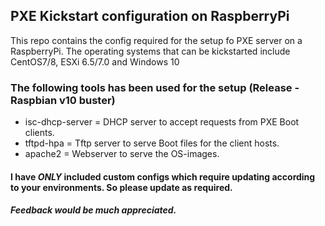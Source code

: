 ## PXE Kickstart configuration on RaspberryPi

This repo contains the config required for the setup fo PXE server on a RaspberryPi. 
The operating systems that can be kickstarted include CentOS7/8, ESXi 6.5/7.0 and Windows 10

### The following tools has been used for the setup (Release - Raspbian v10 buster)

- isc-dhcp-server = DHCP server to accept requests from PXE Boot clients.
- tftpd-hpa = Tftp server to serve Boot files for the client hosts.
- apache2 = Webserver to serve the OS-images.

#### I have ***ONLY*** included custom configs which require updating according to your environments. So please update as required.

##### Feedback would be much appreciated.
